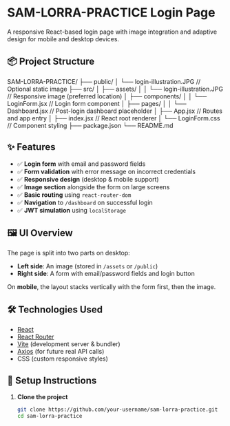 # SAM-LORRA-PRACTICE Login Page

A responsive React-based login page with image integration and adaptive design for mobile and desktop devices.

## 📦 Project Structure
SAM-LORRA-PRACTICE/
├── public/
│ └── login-illustration.JPG // Optional static image
├── src/
│ ├── assets/
│ │ └── login-illustration.JPG // Responsive image (preferred location)
│ ├── components/
│ │ └── LoginForm.jsx // Login form component
│ ├── pages/
│ │ └── Dashboard.jsx // Post-login dashboard placeholder
│ ├── App.jsx // Routes and app entry
│ ├── index.jsx // React root renderer
│ └── LoginForm.css // Component styling
├── package.json
└── README.md

## ✨ Features

- ✅ **Login form** with email and password fields
- ✅ **Form validation** with error message on incorrect credentials
- ✅ **Responsive design** (desktop & mobile support)
- ✅ **Image section** alongside the form on large screens
- ✅ **Basic routing** using `react-router-dom`
- ✅ **Navigation** to `/dashboard` on successful login
- ✅ **JWT simulation** using `localStorage`

## 🖼️ UI Overview

The page is split into two parts on desktop:
- **Left side**: An image (stored in `/assets` or `/public`)
- **Right side**: A form with email/password fields and login button

On **mobile**, the layout stacks vertically with the form first, then the image.

## 🛠️ Technologies Used

- [React](https://reactjs.org/)
- [React Router](https://reactrouter.com/)
- [Vite](https://vitejs.dev/) (development server & bundler)
- [Axios](https://axios-http.com/) (for future real API calls)
- CSS (custom responsive styles)

## 🚀 Setup Instructions

1. **Clone the project**  
   ```bash
   git clone https://github.com/your-username/sam-lorra-practice.git
   cd sam-lorra-practice
